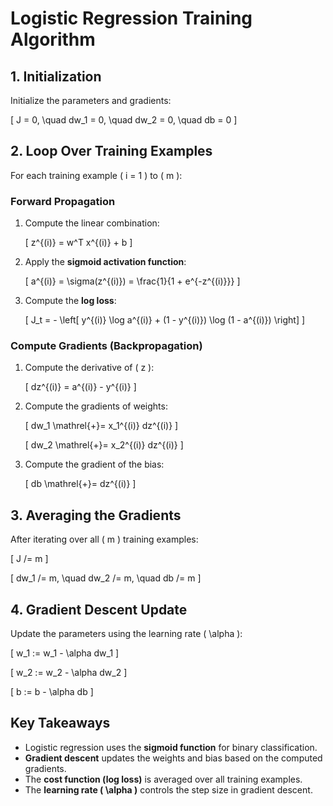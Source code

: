 <script type="text/javascript" async
src="https://cdnjs.cloudflare.com/ajax/libs/mathjax/2.7.7/MathJax.js?config=TeX-MML-AM_CHTML">
</script>

# Logistic Regression Training Algorithm

## 1. **Initialization**
Initialize the parameters and gradients:

\[
J = 0, \quad dw_1 = 0, \quad dw_2 = 0, \quad db = 0
\]

## 2. **Loop Over Training Examples**
For each training example \( i = 1 \) to \( m \):

### **Forward Propagation**
1. Compute the linear combination:

   \[
   z^{(i)} = w^T x^{(i)} + b
   \]

2. Apply the **sigmoid activation function**:

   \[
   a^{(i)} = \sigma(z^{(i)}) = \frac{1}{1 + e^{-z^{(i)}}}
   \]

3. Compute the **log loss**:

   \[
   J_t = - \left[ y^{(i)} \log a^{(i)} + (1 - y^{(i)}) \log (1 - a^{(i)}) \right]
   \]

### **Compute Gradients (Backpropagation)**
1. Compute the derivative of \( z \):

   \[
   dz^{(i)} = a^{(i)} - y^{(i)}
   \]

2. Compute the gradients of weights:

   \[
   dw_1 \mathrel{+}= x_1^{(i)} dz^{(i)}
   \]

   \[
   dw_2 \mathrel{+}= x_2^{(i)} dz^{(i)}
   \]

3. Compute the gradient of the bias:

   \[
   db \mathrel{+}= dz^{(i)}
   \]

## 3. **Averaging the Gradients**
After iterating over all \( m \) training examples:

\[
J /= m
\]

\[
dw_1 /= m, \quad dw_2 /= m, \quad db /= m
\]

## 4. **Gradient Descent Update**
Update the parameters using the learning rate \( \alpha \):

\[
w_1 := w_1 - \alpha dw_1
\]

\[
w_2 := w_2 - \alpha dw_2
\]

\[
b := b - \alpha db
\]

## **Key Takeaways**
- Logistic regression uses the **sigmoid function** for binary classification.
- **Gradient descent** updates the weights and bias based on the computed gradients.
- The **cost function (log loss)** is averaged over all training examples.
- The **learning rate \( \alpha \)** controls the step size in gradient descent.
